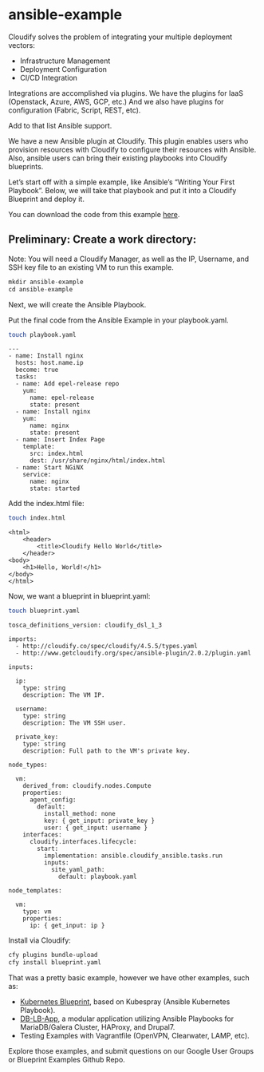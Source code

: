 # ansible-example

Cloudify solves the problem of integrating your multiple deployment vectors:
  - Infrastructure Management
  - Deployment Configuration
  - CI/CD Integration

Integrations are accomplished via plugins. We have the plugins for IaaS (Openstack, Azure, AWS, GCP, etc.) And we also have plugins for configuration (Fabric, Script, REST, etc).

Add to that list Ansible support.

We have a new Ansible plugin at Cloudify. This plugin enables users who provision resources with Cloudify to configure their resources with Ansible. Also, ansible users can bring their existing playbooks into Cloudify blueprints.

Let’s start off with a simple example, like Ansible’s “Writing Your First Playbook”. Below, we will take that playbook and put it into a Cloudify Blueprint and deploy it.

You can download the code from this example [here](https://github.com/EarthmanT/ansible-example).

## Preliminary: Create a work directory:

Note: You will need a Cloudify Manager, as well as the IP, Username, and SSH key file to an existing VM to run this example.

```python
mkdir ansible-example
cd ansible-example
```

Next, we will create the Ansible Playbook.

Put the final code from the Ansible Example in your playbook.yaml.

```bash
touch playbook.yaml
```

```
---
- name: Install nginx
  hosts: host.name.ip
  become: true
  tasks:
  - name: Add epel-release repo
    yum:
      name: epel-release
      state: present
  - name: Install nginx
    yum:
      name: nginx
      state: present
  - name: Insert Index Page
    template:
      src: index.html
      dest: /usr/share/nginx/html/index.html
  - name: Start NGiNX
    service:
      name: nginx
      state: started
```

Add the index.html file:

```bash
touch index.html
```

```
<html>
    <header>
        <title>Cloudify Hello World</title>
    </header>
<body>
    <h1>Hello, World!</h1>
</body>
</html>
```

Now, we want a blueprint in blueprint.yaml:

```bash
touch blueprint.yaml
```

```
tosca_definitions_version: cloudify_dsl_1_3

imports:
  - http://cloudify.co/spec/cloudify/4.5.5/types.yaml
  - http://www.getcloudify.org/spec/ansible-plugin/2.0.2/plugin.yaml

inputs:

  ip:
    type: string
    description: The VM IP.

  username:
    type: string
    description: The VM SSH user.

  private_key:
    type: string
    description: Full path to the VM's private key.

node_types:

  vm:
    derived_from: cloudify.nodes.Compute
    properties:
      agent_config:
        default:
          install_method: none
          key: { get_input: private_key }
          user: { get_input: username }
    interfaces:
      cloudify.interfaces.lifecycle:
        start:
          implementation: ansible.cloudify_ansible.tasks.run
          inputs:
            site_yaml_path:
              default: playbook.yaml

node_templates:

  vm:
    type: vm
    properties:
      ip: { get_input: ip }
```

Install via Cloudify:

```bash
cfy plugins bundle-upload
cfy install blueprint.yaml
```

That was a pretty basic example, however we have other examples, such as:
- [Kubernetes Blueprint](https://github.com/cloudify-community/blueprint-examples/tree/master/kubernetes), based on Kubespray (Ansible Kubernetes Playbook).
- [DB-LB-App](https://github.com/cloudify-community/blueprint-examples/tree/master/db-lb-app), a modular application utilizing Ansible Playbooks for MariaDB/Galera Cluster, HAProxy, and Drupal7.
- Testing Examples with Vagrantfile (OpenVPN, Clearwater, LAMP, etc).

Explore those examples, and submit questions on our Google User Groups or Blueprint Examples Github Repo.

